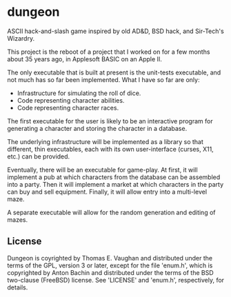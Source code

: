 # dungeon

ASCII hack-and-slash game inspired by old AD&amp;D, BSD hack, and Sir-Tech's
Wizardry.

This project is the reboot of a project that I worked on for a few months about
35 years ago, in Applesoft BASIC on an Apple II.

The only executable that is built at present is the unit-tests executable, and
not much has so far been implemented.  What I have so far are only:

- Infrastructure for simulating the roll of dice.
- Code representing character abilities.
- Code representing character races.

The first executable for the user is likely to be an interactive program for
generating a character and storing the character in a database.

The underlying infrastructure will be implemented as a library so that
different, thin executables, each with its own user-interface (curses, X11,
etc.) can be provided.

Eventually, there will be an executable for game-play.  At first, it will
implement a pub at which characters from the database can be assembled into a
party.  Then it will implement a market at which characters in the party can
buy and sell equipment.  Finally, it will allow entry into a multi-level maze.

A separate executable will allow for the random generation and editing of
mazes.

## License

Dungeon is coyrighted by Thomas E. Vaughan and distributed under the terms of
the GPL, version 3 or later, except for the file 'enum.h', which is copyrighted
by Anton Bachin and distributed under the terms of the BSD two-clause (FreeBSD)
license.  See 'LICENSE' and 'enum.h', respectively, for details.
